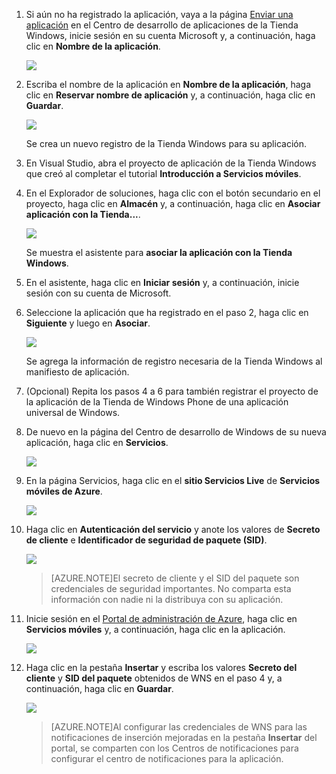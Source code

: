 

1. Si aún no ha registrado la aplicación, vaya a la página [Enviar una aplicación] en el Centro de desarrollo de aplicaciones de la Tienda Windows, inicie sesión en su cuenta Microsoft y, a continuación, haga clic en **Nombre de la aplicación**.

   	![](./media/mobile-services-dotnet-backend-notification-hubs-register-windows-store-app/mobile-services-submit-win8-app.png)

2. Escriba el nombre de la aplicación en **Nombre de la aplicación**, haga clic en **Reservar nombre de aplicación** y, a continuación, haga clic en **Guardar**.

   	![](./media/mobile-services-dotnet-backend-notification-hubs-register-windows-store-app/mobile-services-win8-app-name.png)

   	Se crea un nuevo registro de la Tienda Windows para su aplicación.

3. En Visual Studio, abra el proyecto de aplicación de la Tienda Windows que creó al completar el tutorial **Introducción a Servicios móviles**.

4. En el Explorador de soluciones, haga clic con el botón secundario en el proyecto, haga clic en **Almacén** y, a continuación, haga clic en **Asociar aplicación con la Tienda...**.

  	![](./media/mobile-services-dotnet-backend-notification-hubs-register-windows-store-app/mobile-services-store-association.png)

   	Se muestra el asistente para **asociar la aplicación con la Tienda Windows**.

5. En el asistente, haga clic en **Iniciar sesión** y, a continuación, inicie sesión con su cuenta de Microsoft.

6. Seleccione la aplicación que ha registrado en el paso 2, haga clic en **Siguiente** y luego en **Asociar**.

   	![](./media/mobile-services-dotnet-backend-notification-hubs-register-windows-store-app/mobile-services-select-app-name.png)

   	Se agrega la información de registro necesaria de la Tienda Windows al manifiesto de aplicación.

7. (Opcional) Repita los pasos 4 a 6 para también registrar el proyecto de la aplicación de la Tienda de Windows Phone de una aplicación universal de Windows.

8. De nuevo en la página del Centro de desarrollo de Windows de su nueva aplicación, haga clic en **Servicios**.

   	![](./media/mobile-services-dotnet-backend-notification-hubs-register-windows-store-app/mobile-services-win8-edit-app.png)

9. En la página Servicios, haga clic en el **sitio Servicios Live** de **Servicios móviles de Azure**.

	![](./media/mobile-services-javascript-backend-register-windows-store-app/mobile-services-win8-edit2-app.png)

10. Haga clic en **Autenticación del servicio** y anote los valores de **Secreto de cliente** e **Identificador de seguridad de paquete (SID)**.

   	![](./media/mobile-services-dotnet-backend-notification-hubs-register-windows-store-app/mobile-services-win8-app-push-auth.png)

    > [AZURE.NOTE]El secreto de cliente y el SID del paquete son credenciales de seguridad importantes. No comparta esta información con nadie ni la distribuya con su aplicación.

11. Inicie sesión en el [Portal de administración de Azure], haga clic en **Servicios móviles** y, a continuación, haga clic en la aplicación.

   	![](./media/mobile-services-dotnet-backend-notification-hubs-register-windows-store-app/mobile-services-selection.png)

12. Haga clic en la pestaña **Insertar** y escriba los valores **Secreto del cliente** y **SID del paquete** obtenidos de WNS en el paso 4 y, a continuación, haga clic en **Guardar**.

   	![](./media/mobile-services-dotnet-backend-notification-hubs-register-windows-store-app/mobile-push-tab.png)

	>[AZURE.NOTE]Al configurar las credenciales de WNS para las notificaciones de inserción mejoradas en la pestaña **Insertar** del portal, se comparten con los Centros de notificaciones para configurar el centro de notificaciones para la aplicación.

<!-- URLs. -->
[Enviar una aplicación]: http://go.microsoft.com/fwlink/p/?LinkID=266582
[Portal de administración de Azure]: https://manage.windowsazure.com/

<!---HONumber=Oct15_HO3-->